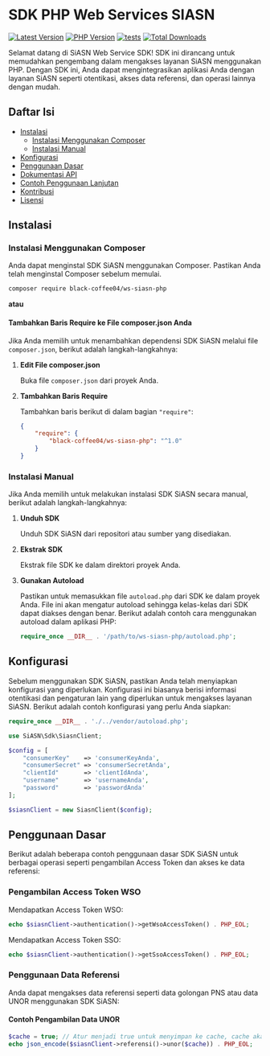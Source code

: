 # SDK PHP Web Services SIASN

<!-- BADGES_START -->
[![Latest Version][badge-release]][packagist]
[![PHP Version][badge-php]][php]
[![tests](https://github.com/black-coffee04/ws-siasn-php/actions/workflows/tests.yml/badge.svg)](https://github.com/black-coffee04/ws-siasn-php/actions/workflows/tests.yml)
[![Total Downloads][badge-downloads]][downloads]

[badge-release]: https://img.shields.io/packagist/v/black-coffee04/ws-siasn-php.svg?style=flat-square&label=release
[badge-php]: https://img.shields.io/packagist/php-v/black-coffee04/ws-siasn-php.svg?style=flat-square
[badge-downloads]: https://img.shields.io/packagist/dt/black-coffee04/ws-siasn-php.svg?style=flat-square&colorB=mediumvioletred

[packagist]: https://packagist.org/packages/black-coffee04/ws-siasn-php
[php]: https://php.net
[downloads]: https://packagist.org/packages/black-coffee04/ws-siasn-php
<!-- BADGES_END -->

Selamat datang di SiASN Web Service SDK! SDK ini dirancang untuk memudahkan pengembang dalam mengakses layanan SiASN menggunakan PHP. Dengan SDK ini, Anda dapat mengintegrasikan aplikasi Anda dengan layanan SiASN seperti otentikasi, akses data referensi, dan operasi lainnya dengan mudah.

## Daftar Isi

- [Instalasi](#instalasi)
  - [Instalasi Menggunakan Composer](#instalasi-menggunakan-composer)
  - [Instalasi Manual](#instalasi-manual)
- [Konfigurasi](#konfigurasi)
- [Penggunaan Dasar](#penggunaan-dasar)
- [Dokumentasi API](#dokumentasi-api)
- [Contoh Penggunaan Lanjutan](#contoh-penggunaan-lanjutan)
- [Kontribusi](#kontribusi)
- [Lisensi](#lisensi)

## Instalasi

### Instalasi Menggunakan Composer

Anda dapat menginstal SDK SiASN menggunakan Composer. Pastikan Anda telah menginstal Composer sebelum memulai.

```bash
composer require black-coffee04/ws-siasn-php
```
**atau**

#### Tambahkan Baris Require ke File composer.json Anda

Jika Anda memilih untuk menambahkan dependensi SDK SiASN melalui file `composer.json`, berikut adalah langkah-langkahnya:

1. **Edit File composer.json**

   Buka file `composer.json` dari proyek Anda.

2. **Tambahkan Baris Require**

   Tambahkan baris berikut di dalam bagian `"require"`:

   ```json
   {
       "require": {
           "black-coffee04/ws-siasn-php": "^1.0"
       }
   }

### Instalasi Manual

Jika Anda memilih untuk melakukan instalasi SDK SiASN secara manual, berikut adalah langkah-langkahnya:

1. **Unduh SDK**

   Unduh SDK SiASN dari repositori atau sumber yang disediakan.

2. **Ekstrak SDK**

   Ekstrak file SDK ke dalam direktori proyek Anda.

3. **Gunakan Autoload**

   Pastikan untuk memasukkan file `autoload.php` dari SDK ke dalam proyek Anda. File ini akan mengatur autoload sehingga kelas-kelas dari SDK dapat diakses dengan benar. Berikut adalah contoh cara menggunakan autoload dalam aplikasi PHP:

   ```php
   require_once __DIR__ . '/path/to/ws-siasn-php/autoload.php';

## Konfigurasi

Sebelum menggunakan SDK SiASN, pastikan Anda telah menyiapkan konfigurasi yang diperlukan. Konfigurasi ini biasanya berisi informasi otentikasi dan pengaturan lain yang diperlukan untuk mengakses layanan SiASN. Berikut adalah contoh konfigurasi yang perlu Anda siapkan:

```php
require_once __DIR__ . './../vendor/autoload.php';

use SiASN\Sdk\SiasnClient;

$config = [
    "consumerKey"    => 'consumerKeyAnda',
    "consumerSecret" => 'consumerSecretAnda',
    "clientId"       => 'clientIdAnda',
    "username"       => 'usernameAnda',
    "password"       => 'passwordAnda'
];

$siasnClient = new SiasnClient($config);
```
## Penggunaan Dasar

Berikut adalah beberapa contoh penggunaan dasar SDK SiASN untuk berbagai operasi seperti pengambilan Access Token dan akses ke data referensi:

### Pengambilan Access Token WSO

Mendapatkan Access Token WSO:

```php
echo $siasnClient->authentication()->getWsoAccessToken() . PHP_EOL;
```

Mendapatkan Access Token SSO:

```php
echo $siasnClient->authentication()->getSsoAccessToken() . PHP_EOL;
```

### Penggunaan Data Referensi

Anda dapat mengakses data referensi seperti data golongan PNS atau data UNOR menggunakan SDK SiASN:

#### Contoh Pengambilan Data UNOR

```php
$cache = true; // Atur menjadi true untuk menyimpan ke cache, cache akan expired dalam 1 jam
echo json_encode($siasnClient->referensi()->unor($cache)) . PHP_EOL;
